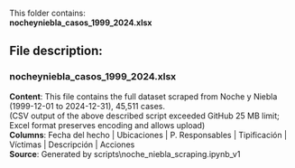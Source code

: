 This folder contains:<br>
  **nocheyniebla_casos_1999_2024.xlsx**<br>

## File description:

### nocheyniebla_casos_1999_2024.xlsx
**Content**: This file contains the full dataset scraped from Noche y Niebla (1999-12-01 to 2024-12-31), 45,511 cases.<br>
(CSV output of the above described script exceeded GitHub 25 MB limit; Excel format preserves encoding and allows upload)<br>
**Columns**: Fecha del hecho | Ubicaciones | P. Responsables | Tipificación | Víctimas | Descripción | Acciones<br>
**Source**: Generated by scripts\noche_niebla_scraping.ipynb_v1<br>
